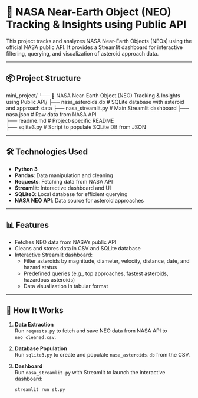 # 🚀 NASA Near-Earth Object (NEO) Tracking & Insights using Public API

This project tracks and analyzes NASA Near-Earth Objects (NEOs) using the official NASA public API. It provides a Streamlit dashboard for interactive filtering, querying, and visualization of asteroid approach data.

---

## 📦 Project Structure

mini_project/ └── 🚀 NASA Near-Earth Object (NEO) Tracking & Insights using Public API/ 
                    ├── nasa_asteroids.db # SQLite database with asteroid and approach data 
                    ├── nasa_streamlit.py # Main Streamlit dashboard 
                    ├── nasa.json # Raw data from NASA API  
                    ├── readme.md # Project-specific README  
                    ├── sqlite3.py # Script to populate SQLite DB from JSON

---

## 🛠️ Technologies Used

- **Python 3**
- **Pandas**: Data manipulation and cleaning
- **Requests**: Fetching data from NASA API
- **Streamlit**: Interactive dashboard and UI
- **SQLite3**: Local database for efficient querying
- **NASA NEO API**: Data source for asteroid approaches

---

## 📊 Features

- Fetches NEO data from NASA’s public API
- Cleans and stores data in CSV and SQLite database
- Interactive Streamlit dashboard:
  - Filter asteroids by magnitude, diameter, velocity, distance, date, and hazard status
  - Predefined queries (e.g., top approaches, fastest asteroids, hazardous asteroids)
  - Data visualization in tabular format

---

## 🚦 How It Works

1. **Data Extraction**  
   Run `requests.py` to fetch and save NEO data from NASA API to `neo_cleaned.csv`.

2. **Database Population**  
   Run `sqlite3.py` to create and populate `nasa_asteroids.db` from the CSV.

3. **Dashboard**  
   Run `nasa_streamlit.py` with Streamlit to launch the interactive dashboard:
   ```sh
   streamlit run st.py

